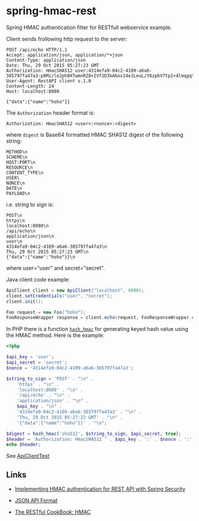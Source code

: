 # spring-hmac-rest
Spring HMAC authentication filter for RESTfull webservice example.

Client sends frollowing http request to the server:

    POST /api/echo HTTP/1.1
    Accept: application/json, application/*+json
    Content-Type: application/json
    Date: Thu, 29 Oct 2015 05:27:23 GMT
    Authorization: HmacSHA512 user:4314efa9-04c2-4109-a6a6-385797fa47a3:p0Mi/le2ph0XTwmnRZ8+IVf1D3kAbos14eJLeuL/Y8zpbV7tp1+4lmqgqtU9Z6XlBa3YylMD+Mdu+4RNcc6Y5w==
    User-Agent: RestAPI client v.1.0
    Content-Length: 24
    Host: localhost:8080
    
    {"data":{"name":"hoho"}}

The `Authorization` header format is:

    Authorization: HmacSHA512 <user>:<nonce>:<digest>
    
where `digest` is Base64 formatted HMAC SHA512 digest of the following string: 
 
    METHOD\n
    SCHEME\n
    HOST:PORT\n
    RESOURCE\n
    CONTENT_TYPE\n
    USER\
    NONCE\n
    DATE\n
    PAYLOAD\n

i.e. string to sign is:
            
    POST\n
    https\n
    localhost:8080\n
    /api/echo\n
    application/json\n
    user\n
    4314efa9-04c2-4109-a6a6-385797fa47a3\n
    Thu, 29 Oct 2015 05:27:23 GMT\n
    {"data":{"name":"hoho"}}\n

where user="user" and secret="secret".

Java client code example:

~~~java
ApiClient client = new ApiClient("localhost", 8080);
client.setCredentials("user", "secret");
client.init();

Foo request = new Foo("hoho");
FooResponseWrapper response = client.echo(request, FooResponseWrapper.class);
~~~

In PHP there is a function [`hash_hmac`][hash_hmac] for generating keyed hash value using the HMAC method. Here is the example:

~~~php
<?php

$api_key = 'user';
$api_secret = 'secret';
$nonce = '4314efa9-04c2-4109-a6a6-385797fa47a3';

$string_to_sign = 'POST' . "\n" .
    'https' . "\n" .
    'localhost:8080' . "\n" .
    '/api/echo' . "\n" .
    'application/json' . "\n" .
    $api_key . "\n" .
    '4314efa9-04c2-4109-a6a6-385797fa47a3' . "\n" .
    'Thu, 29 Oct 2015 05:27:23 GMT' . "\n" .
    '{"data":{"name":"hoho"}}' . "\n";

$digest = hash_hmac('sha512', $string_to_sign, $api_secret, true);
$header = 'Authorization: HmacSHA512 ' . $api_key . ':' . $nonce . ':' . base64_encode($digest);
echo $header;
~~~

See [ApiClientTest](src/test/php/ApiClientTest.php)

## Links

*  [Implementing HMAC authentication for REST API with Spring Security](http://www.massimilianosciacco.com/implementing-hmac-authentication-rest-api-spring-security)

* [JSON API Format](http://jsonapi.org/format)
* [The RESTful CookBook: HMAC](http://restcookbook.com/Basics/loggingin/)

[hash_hmac]:  http://php.net/manual/en/function.hash-hmac.php
[hash_algos]: http://php.net/manual/en/function.hash-algos.php


<!-- GitAds-Verify: DH2WW5DQ3OG6VGPV8EXYYCZF176MKKKV -->

